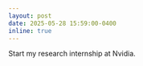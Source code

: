 ```yaml
---
layout: post
date: 2025-05-28 15:59:00-0400
inline: true
---
```


Start my research internship at Nvidia.